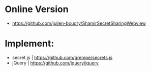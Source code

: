 # Online Version
* https://github.com/julien-boudry/ShamirSecretSharingWebview

# Implement:
* secret.js | https://github.com/grempe/secrets.js
* jQuery | https://github.com/jquery/jquery
